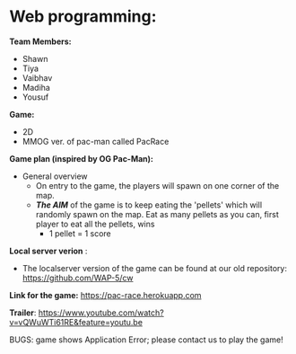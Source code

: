# Web programming:
__Team Members:__
* Shawn 
* Tiya
* Vaibhav
* Madiha 
* Yousuf

__Game:__
* 2D
* MMOG ver. of pac-man called PacRace

__Game plan (inspired by OG Pac-Man):__
* General overview
  * On entry to the game, the players will spawn on one corner of the map.
  * ***The AIM*** of the game is to keep eating the 'pellets' which will randomly spawn on the map. Eat as many pellets as you can, first player to eat all the pellets, wins
    * 1 pellet = 1 score
   
__Local server verion__ : 
* The localserver version of the game can be found at our old repository: https://github.com/WAP-5/cw

__Link for the game:__ https://pac-race.herokuapp.com

__Trailer__: https://www.youtube.com/watch?v=vQWuWTi61RE&feature=youtu.be

BUGS: game shows Application Error; please contact us to play the game! 

